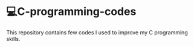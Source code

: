 # 💻C-programming-codes

This repository contains few codes I used to improve my C programming skills. 
